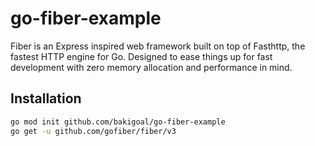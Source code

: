 # go-fiber-example
Fiber is an Express inspired web framework built on top of Fasthttp, the fastest HTTP engine for Go. Designed to ease things up for fast development with zero memory allocation and performance in mind.

## Installation

```sh
go mod init github.com/bakigoal/go-fiber-example
go get -u github.com/gofiber/fiber/v3
```
